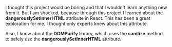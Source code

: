I thought this project would be boring and that I wouldn't learn anything new from it. But I am shocked, because through this project I learned about the __dangerouslySetInnerHTML__ attribute in React. This has been a great exploration for me. I thought only experts knew about this attribute. 

Also, I know about the __DOMPurify__ library, which uses the __sanitize__ method to safely use the __dangerouslySetInnerHTML__ attribute.